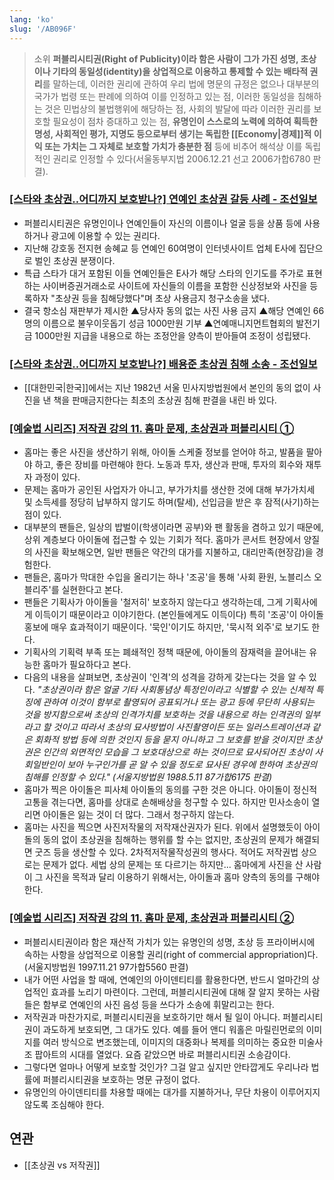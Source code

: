 ```yaml
---
lang: 'ko'
slug: '/AB096F'
---
```


> 소위 **퍼블리시티권(Right of Publicity)이라 함은 사람이 그가 가진 성명, 초상이나 기타의 동일성(identity)을 상업적으로 이용하고 통제할 수 있는 배타적 권리**를 말하는데, 이러한 권리에 관하여 우리 법에 명문의 규정은 없으나 대부분의 국가가 법령 또는 판례에 의하여 이를 인정하고 있는 점, 이러한 동일성을 침해하는 것은 민법상의 불법행위에 해당하는 점, 사회의 발달에 따라 이러한 권리를 보호할 필요성이 점차 증대하고 있는 점, **유명인이 스스로의 노력에 의하여 획득한 명성, 사회적인 평가, 지명도 등으로부터 생기는 독립한 [[Economy|경제]]적 이익 또는 가치는 그 자체로 보호할 가치가 충분한 점** 등에 비추어 해석상 이를 독립적인 권리로 인정할 수 있다(서울동부지법 2006.12.21 선고 2006가합6780 판결).

### [[스타와 초상권..어디까지 보호받나?] 연예인 초상권 갈등 사례 - 조선일보](https://www.chosun.com/site/data/html_dir/2009/12/20/2009122000365.html)

- 퍼블리시티권은 유명인이나 연예인들이 자신의 이름이나 얼굴 등을 상품 등에 사용하거나 광고에 이용할 수 있는 권리다.
- 지난해 강호동 전지현 송혜교 등 연예인 60여명이 인터넷사이트 업체 E사에 집단으로 벌인 초상권 분쟁이다.
- 특급 스타가 대거 포함된 이들 연예인들은 E사가 해당 스타의 인기도를 주가로 표현하는 사이버증권거래소로 사이트에 자신들의 이름을 포함한 신상정보와 사진을 등록하자 "초상권 등을 침해당했다"며 초상 사용금지 청구소송을 냈다.
- 결국 항소심 재판부가 제시한 ▲당사자 동의 없는 사진 사용 금지 ▲해당 연예인 66명의 이름으로 불우이웃돕기 성금 1000만원 기부 ▲연예매니지먼트협회의 발전기금 1000만원 지급을 내용으로 하는 조정안을 양측이 받아들여 조정이 성립됐다.

### [[스타와 초상권..어디까지 보호받나?] 배용준 초상권 침해 소송 - 조선일보](https://www.chosun.com/site/data/html_dir/2009/12/20/2009122000360.html)

- [[대한민국|한국]]에서는 지난 1982년 서울 민사지방법원에서 본인의 동의 없이 사진을 낸 책을 판매금지한다는 최초의 초상권 침해 판결을 내린 바 있다.

### [[예술법 시리즈] 저작권 강의 11. 홈마 문제, 초상권과 퍼블리시티 ①](https://taxly.kr/post/513-%EC%98%88%EC%88%A0%EB%B2%95-%EC%8B%9C%EB%A6%AC%EC%A6%88-%EC%A0%80%EC%9E%91%EA%B6%8C-%EA%B0%95%EC%9D%98-11-%ED%99%88%EB%A7%88-%EB%AC%B8%EC%A0%9C-%EC%B4%88%EC%83%81%EA%B6%8C%EA%B3%BC-%ED%8D%BC%EB%B8%94%EB%A6%AC%EC%8B%9C%ED%8B%B0)

- 홈마는 좋은 사진을 생산하기 위해, 아이돌 스케줄 정보를 얻어야 하고, 발품을 팔아야 하고, 좋은 장비를 마련해야 한다. 노동과 투자, 생산과 판매, 투자의 회수와 재투자 과정이 있다.
- 문제는 홈마가 공인된 사업자가 아니고, 부가가치를 생산한 것에 대해 부가가치세 및 소득세를 정당히 납부하지 않기도 하며(탈세), 선입금을 받은 후 잠적(사기)하는 점이 있다.
- 대부분의 팬들은, 일상의 밥벌이(학생이라면 공부)와 팬 활동을 겸하고 있기 때문에, 상위 계층보다 아이돌에 접근할 수 있는 기회가 적다. 홈마가 콘서트 현장에서 양질의 사진을 확보해오면, 일반 팬들은 약간의 대가를 지불하고, 대리만족(현장감)을 경험한다.
- 팬들은, 홈마가 막대한 수입을 올리기는 하나 '조공'을 통해 '사회 환원, 노블리스 오블리주'를 실현한다고 본다.
- 팬들은 기획사가 아이돌을 '철저히' 보호하지 않는다고 생각하는데, 그게 기획사에게 이득이기 때문이라고 이야기한다. (본인들에게도 이득이다) 특히 '조공'이 아이돌 홍보에 매우 효과적이기 때문이다. '묵인'이기도 하지만, '묵시적 외주'로 보기도 한다.
- 기획사의 기획력 부족 또는 폐쇄적인 정책 때문에, 아이돌의 잠재력을 끌어내는 유능한 홈마가 필요하다고 본다.
- 다음의 내용을 살펴보면, 초상권이 '인격'의 성격을 강하게 갖는다는 것을 알 수 있다. _"초상권이라 함은 얼굴 기타 사회통념상 특정인이라고 식별할 수 있는 신체적 특징에 관하여 이것이 함부로 촬영되어 공표되거나 또는 광고 등에 무단히 사용되는 것을 방지함으로써 초상의 인격가치를 보호하는 것을 내용으로 하는 인격권의 일부라고 할 것이고 따라서 초상의 묘사방법이 사진촬영이든 또는 일러스트레이션과 같은 회화적 방법 등에 의한 것인지 등을 묻지 아니하고 그 보호를 받을 것이지만 초상권은 인간의 외면적인 모습을 그 보호대상으로 하는 것이므로 묘사되어진 초상이 사회일반인이 보아 누구인가를 곧 알 수 있을 정도로 묘사된 경우에 한하여 초상권의 침해를 인정할 수 있다." (서울지방법원 1988.5.11 87가합6175 판결)_
- 홈마가 찍은 아이돌은 피사체 아이돌의 동의를 구한 것은 아니다. 아이돌이 정신적 고통을 겪는다면, 홈마를 상대로 손해배상을 청구할 수 있다. 하지만 민사소송이 열리면 아이돌은 잃는 것이 더 많다. 그래서 청구하지 않는다.
- 홈마는 사진을 찍으면 사진저작물의 저작재산권자가 된다. 위에서 설명했듯이 아이돌의 동의 없이 초상권을 침해하는 행위를 할 수는 없지만, 초상권의 문제가 해결되면 굿즈 등을 생산할 수 있다. 2차적저작물작성권의 행사다. 적어도 저작권법 상으로는 문제가 없다. 세법 상의 문제는 또 다르기는 하지만... 홈마에게 사진을 산 사람이 그 사진을 목적과 달리 이용하기 위해서는, 아이돌과 홈마 양측의 동의를 구해야 한다.

### [[예술법 시리즈] 저작권 강의 11. 홈마 문제, 초상권과 퍼블리시티 ②](https://taxly.kr/post/514-%EC%98%88%EC%88%A0%EB%B2%95-%EC%8B%9C%EB%A6%AC%EC%A6%88-%EC%A0%80%EC%9E%91%EA%B6%8C-%EA%B0%95%EC%9D%98-11-%ED%99%88%EB%A7%88-%EB%AC%B8%EC%A0%9C-%EC%B4%88%EC%83%81%EA%B6%8C%EA%B3%BC-%ED%8D%BC%EB%B8%94%EB%A6%AC%EC%8B%9C%ED%8B%B0--%EC%98%88%EC%88%A0%EB%B2%95-%EC%8B%9C%EB%A6%AC%EC%A6%88-%EC%A0%80%EC%9E%91%EA%B6%8C-%EA%B0%95%EC%9D%98-11-%ED%99%88%EB%A7%88-%EB%AC%B8%EC%A0%9C-%EC%B4%88%EC%83%81%EA%B6%8C%EA%B3%BC-%ED%8D%BC%EB%B8%94%EB%A6%AC%EC%8B%9C%ED%8B%B0-)

- 퍼블리시티권이라 함은 재산적 가치가 있는 유명인의 성명, 초상 등 프라이버시에 속하는 사항을 상업적으로 이용할 권리(right of commercial appropriation)다. (서울지방법원 1997.11.21 97가합5560 판결)
- 내가 어떤 사업을 할 때에, 연예인의 아이덴티티를 활용한다면, 반드시 얼마간의 상업적인 효과를 노리기 마련이다. 그런데, 퍼블리시티권에 대해 잘 알지 못하는 사람들은 함부로 연예인의 사진 음성 등을 쓰다가 소송에 휘말리고는 한다.
- 저작권과 마찬가지로, 퍼블리시티권을 보호하기만 해서 될 일이 아니다. 퍼블리시티권이 과도하게 보호되면, 그 대가도 있다. 예를 들어 앤디 워홀은 마릴린먼로의 이미지를 여러 방식으로 변조했는데, 이미지의 대중화나 복제를 의미하는 중요한 미술사조 팝아트의 시대를 열었다. 요즘 같았으면 바로 퍼블리시티권 소송감이다.
- 그렇다면 얼마나 어떻게 보호할 것인가? 그걸 알고 싶지만 안타깝게도 우리나라 법률에 퍼블리시티권을 보호하는 명문 규정이 없다.
- 유명인의 아이덴티티를 차용할 때에는 대가를 지불하거나, 무단 차용이 이루어지지 않도록 조심해야 한다.

## 연관

- [[초상권 vs 저작권]]

